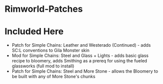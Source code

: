 # Rimworld-Patches


# Included Here

* Patch for Simple Chains: Leather and Westerado (Continued) - adds SC:L conventions to Gila Monster skin
* Mod for Simple Chains: Steel and Glass + Lights - adds basic glass recipe to bloomery, adds Smithing as a prereq for using the fueled glassworks (full mod to install)
* Patch for Simple Chains: Steel and More Stone - allows the Bloomery to be built with any of More Stone's chunks
